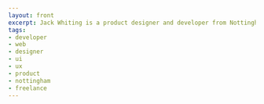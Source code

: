 ```yaml
---
layout: front
excerpt: Jack Whiting is a product designer and developer from Nottingham, UK. Working with many companies over the last 10 years doing web design, UI/UX design and front-end development.
tags:
- developer
- web
- designer
- ui
- ux
- product
- nottingham
- freelance
---
```


